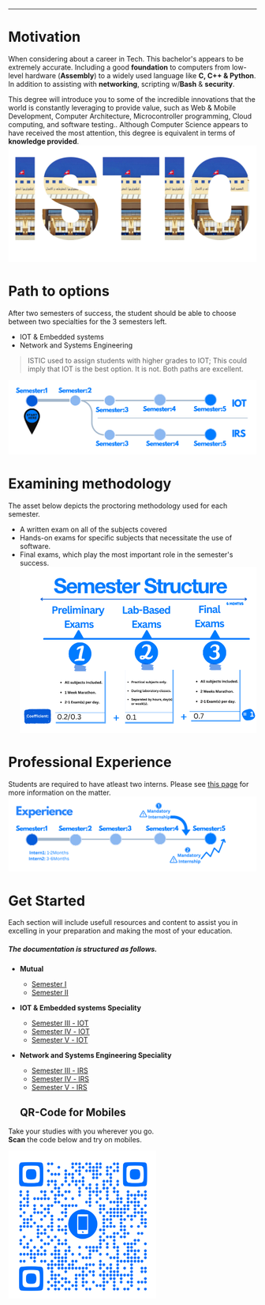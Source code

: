 
---

# Motivation
When considering about a career in Tech. This bachelor's appears to be extremely accurate. Including  a good **foundation** to computers from low-level hardware (**Assembly**) to a widely used language like **C, C++ & Python**. In addition to assisting with **networking**, scripting w/**Bash** & **security**.

This degree will introduce you to some of the incredible innovations that the world is constantly leveraging to provide value, such as Web & Mobile Development, Computer Architecture, Microcontroller programming, Cloud computing, and software testing..
Although Computer Science appears to have received the most attention, this degree is equivalent in terms of **knowledge provided**.
![Photo of ISTIC](images/ISTIC2.png)

 

# Path to options
After two semesters of success, the student should be able to choose between two specialties for the 3 semesters left.
- IOT & Embedded systems
- Network and Systems Engineering

> ISTIC used to assign students with higher grades to IOT; This could imply that IOT is the best option. It is not. Both paths are excellent.

![BRANCH_INSIGHT](images/edit0.png)

# Examining methodology
The asset below depicts the proctoring methodology used for each semester.
- A written exam on all of the subjects covered
- Hands-on exams for specific subjects that necessitate the use of software.
- Final exams, which play the most important role in the semester's success.
![Photo of Semester](images/semv2.png)

# Professional Experience
Students are required to have atleast two interns. Please see [this page](intern.md) for more information on the matter.
![Interns](images/intern.png)

# Get Started
Each section will include usefull resources and content to assist you in excelling in your preparation and making the most of your education.
##### The documentation is structured as follows.
- **Mutual**
  - [Semester Ⅰ](Semester1/1.md )
  - [Semester Ⅱ](Semester2/2.md)
 
- **IOT & Embedded systems Speciality**
  - [Semester Ⅲ - IOT](Semester3-IOT/3.md)
  - [Semester Ⅳ - IOT](Semester4-IOT/4.md)
  - [Semester Ⅴ - IOT](Semester5-IOT/5.md)
- **Network and Systems Engineering Speciality** 
  - [Semester Ⅲ - IRS](Semester3-IRS/3.md)
  - [Semester Ⅳ - IRS](Semester4-IRS/4.md)
  - [Semester Ⅴ - IRS](Semester5-IRS/5.md)


  ## QR-Code for Mobiles

Take your studies with you wherever you go. <br>**Scan** the code below and try on mobiles.

<img alt="Just copy the URL for the moment." src="images/QR-Styled.svg"  width="300" height="300">



